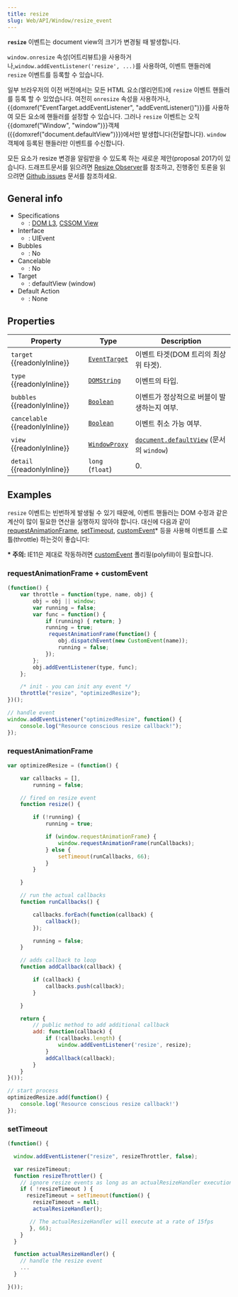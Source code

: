 ```yaml
---
title: resize
slug: Web/API/Window/resize_event
---
```

**`resize`** 이벤트는 document view의 크기가 변경될 때 발생합니다.

`window.onresize` 속성(어트리뷰트)을 사용하거나,`window.addEventListener('resize', ...)`를 사용하여, 이벤트 핸들러에 `resize` 이벤트를 등록할 수 있습니다.

일부 브라우저의 이전 버전에서는 모든 HTML 요소(엘리먼트)에 `resize` 이벤트 핸들러를 등록 할 수 있었습니다. 여전히 `onresize` 속성을 사용하거나, {{domxref("EventTarget.addEventListener", "addEventListener()")}}를 사용하여 모든 요소에 핸들러를 설정할 수 있습니다. 그러나 `resize` 이벤트는 오직 {{domxref("Window", "window")}}객체({{domxref("document.defaultView")}})에서만 발생합니다(전달합니다). `window` 객체에 등록된 핸들러만 이벤트를 수신합니다.

모든 요소가 resize 변경을 알림받을 수 있도록 하는 새로운 제안(proposal 2017)이 있습니다. 드래프트문서를 읽으려면 [Resize Observer](https://wicg.github.io/ResizeObserver/)를 참조하고, 진행중인 토론을 읽으려면 [Github issues](https://github.com/WICG/ResizeObserver/issues) 문서를 참조하세요.

## General info

- Specifications
  - : [DOM L3](http://www.w3.org/TR/DOM-Level-3-Events/#event-type-resize), [CSSOM View](http://www.w3.org/TR/cssom-view/#resizing-viewports)
- Interface
  - : UIEvent
- Bubbles
  - : No
- Cancelable
  - : No
- Target
  - : defaultView (window)
- Default Action
  - : None

## Properties

| Property                              | Type                                                                                                                                                         | Description                                                                                                                                                                                               |
| ------------------------------------- | ------------------------------------------------------------------------------------------------------------------------------------------------------------ | --------------------------------------------------------------------------------------------------------------------------------------------------------------------------------------------------------- |
| `target` {{readonlyInline}}     | [`EventTarget`](/ko/docs/Web/API/EventTarget)  | 이벤트 타겟(DOM 트리의 최상위 타겟).                                                                                                                                                                      |
| `type` {{readonlyInline}}       | [`DOMString`](/ko/docs/Web/API/DOMString) | 이벤트의 타입.                                                                                                                                                                                            |
| `bubbles` {{readonlyInline}}    | [`Boolean`](/ko/docs/Web/API/Boolean)                                                         | 이벤트가 정상적으로 버블이 발생하는지 여부.                                                                                                                                                               |
| `cancelable` {{readonlyInline}} | [`Boolean`](/ko/docs/Web/API/Boolean)                                                         | 이벤트 취소 가능 여부.                                                                                                                                                                                    |
| `view` {{readonlyInline}}       | [`WindowProxy`](/ko/docs/Web/API/WindowProxy)                         | [`document.defaultView`](/ko/docs/Web/API/Document/defaultView) (문서의 `window`) |
| `detail` {{readonlyInline}}     | `long` (`float`)                                                                                                                                             | 0.                                                                                                                                                                                                        |

## Examples

`resize` 이벤트는 빈번하게 발생될 수 있기 때문에, 이벤트 핸들러는 DOM 수정과 같은 계산이 많이 필요한 연산을 실행하지 않아야 합니다. 대신에 다음과 같이 [requestAnimationFrame](/ko/docs/DOM/window.requestAnimationFrame), [setTimeout](/ko/docs/Web/API/WindowTimers/setTimeout), [customEvent](/ko/docs/Web/API/CustomEvent)\* 등을 사용해 이벤트를 스로틀(throttle) 하는것이 좋습니다:

**\* 주의:** IE11은 제대로 작동하려면 [customEvent](/ko/docs/Web/API/CustomEvent/CustomEvent#Polyfill) 폴리필(polyfill)이 필요합니다.

### requestAnimationFrame + customEvent

```js
(function() {
    var throttle = function(type, name, obj) {
        obj = obj || window;
        var running = false;
        var func = function() {
            if (running) { return; }
            running = true;
             requestAnimationFrame(function() {
                obj.dispatchEvent(new CustomEvent(name));
                running = false;
            });
        };
        obj.addEventListener(type, func);
    };

    /* init - you can init any event */
    throttle("resize", "optimizedResize");
})();

// handle event
window.addEventListener("optimizedResize", function() {
    console.log("Resource conscious resize callback!");
});
```

### requestAnimationFrame

```js
var optimizedResize = (function() {

    var callbacks = [],
        running = false;

    // fired on resize event
    function resize() {

        if (!running) {
            running = true;

            if (window.requestAnimationFrame) {
                window.requestAnimationFrame(runCallbacks);
            } else {
                setTimeout(runCallbacks, 66);
            }
        }

    }

    // run the actual callbacks
    function runCallbacks() {

        callbacks.forEach(function(callback) {
            callback();
        });

        running = false;
    }

    // adds callback to loop
    function addCallback(callback) {

        if (callback) {
            callbacks.push(callback);
        }

    }

    return {
        // public method to add additional callback
        add: function(callback) {
            if (!callbacks.length) {
                window.addEventListener('resize', resize);
            }
            addCallback(callback);
        }
    }
}());

// start process
optimizedResize.add(function() {
    console.log('Resource conscious resize callback!')
});
```

### setTimeout

```js
(function() {

  window.addEventListener("resize", resizeThrottler, false);

  var resizeTimeout;
  function resizeThrottler() {
    // ignore resize events as long as an actualResizeHandler execution is in the queue
    if ( !resizeTimeout ) {
      resizeTimeout = setTimeout(function() {
        resizeTimeout = null;
        actualResizeHandler();

       // The actualResizeHandler will execute at a rate of 15fps
       }, 66);
    }
  }

  function actualResizeHandler() {
    // handle the resize event
    ...
  }

}());
```
